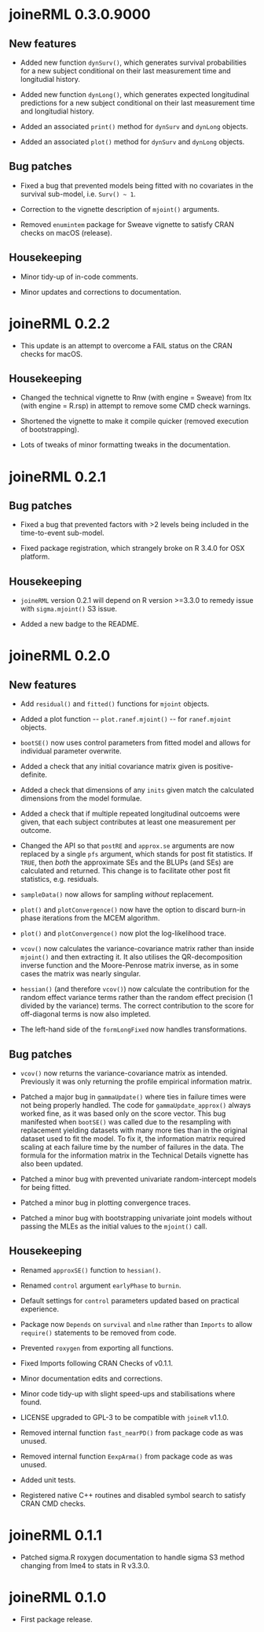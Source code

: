 # joineRML 0.3.0.9000

## New features

* Added new function `dynSurv()`, which generates survival probabilities for a new subject conditional on their last measurement time and longitudial history.

* Added new function `dynLong()`, which generates expected longitudinal predictions for a new subject conditional on their last measurement time and longitudial history.

* Added an associated `print()` method for `dynSurv` and `dynLong` objects.

* Added an associated `plot()` method for `dynSurv` and `dynLong` objects.

## Bug patches

* Fixed a bug that prevented models being fitted with no covariates in the survival sub-model, i.e. `Surv() ~ 1`.

* Correction to the vignette description of `mjoint()` arguments.

* Removed `enumintem` package for Sweave vignette to satisfy CRAN checks on macOS (release).

## Housekeeping

* Minor tidy-up of in-code comments.

* Minor updates and corrections to documentation.

# joineRML 0.2.2

* This update is an attempt to overcome a FAIL status on the CRAN checks for macOS.

## Housekeeping

* Changed the technical vignette to Rnw (with engine = Sweave) from ltx (with engine = R.rsp) in attempt to remove some CMD check warnings.

* Shortened the vignette to make it compile quicker (removed execution of bootstrapping).

* Lots of tweaks of minor formatting tweaks in the documentation.

# joineRML 0.2.1

## Bug patches

* Fixed a bug that prevented factors with >2 levels being included in the time-to-event sub-model.

* Fixed package registration, which strangely broke on R 3.4.0 for OSX platform.

## Housekeeping

* `joineRML` version 0.2.1 will depend on R version >=3.3.0 to remedy issue with `sigma.mjoint()` S3 issue.

* Added a new badge to the README.

# joineRML 0.2.0

## New features

* Add `residual()` and `fitted()` functions for `mjoint` objects.

* Added a plot function -- `plot.ranef.mjoint()` -- for `ranef.mjoint` objects.

* `bootSE()` now uses control parameters from fitted model and allows for individual parameter overwrite.

* Added a check that any initial covariance matrix given is positive-definite.

* Added a check that dimensions of any `inits` given match the calculated dimensions from the model formulae.

* Added a check that if multiple repeated longitudinal outcoems were given, that each subject contributes at least one measurement per outcome.

* Changed the API so that `postRE` and `approx.se` arguments are now replaced by a single `pfs` argument, which stands for post fit statistics. If `TRUE`, then *both* the approximate SEs and the BLUPs (and SEs) are calculated and returned. This change is to facilitate other post fit statistics, e.g. residuals.

* `sampleData()` now allows for sampling *without* replacement.

* `plot()` and `plotConvergence()` now have the option to discard burn-in phase iterations from the MCEM algorithm.

* `plot()` and `plotConvergence()` now plot the log-likelihood trace.

* `vcov()` now calculates the variance-covariance matrix rather than inside `mjoint()` and then extracting it. It also utilises the QR-decomposition inverse function and the Moore-Penrose matrix inverse, as in some cases the matrix was nearly singular.

* `hessian()` (and therefore `vcov()`) now calculate the contribution for the random effect variance terms rather than the random effect precision (1 divided by the variance) terms. The correct contribution to the score for off-diagonal terms is now also impleted.

* The left-hand side of the `formLongFixed` now handles transformations.

## Bug patches

* `vcov()` now returns the variance-covariance matrix as intended. Previously it was only returning the profile empirical information matrix.

* Patched a major bug in `gammaUpdate()` where ties in failure times were not being properly handled. The code for `gammaUpdate_approx()` always worked fine, as it was based only on the score vector. This bug manifested when `bootSE()` was called due to the resampling with replacement yielding datasets with many more ties than in the original dataset used to fit the model. To fix it, the information matrix required scaling at each failure time by the number of failures in the data. The formula for the information matrix in the Technical Details vignette has also been updated.

* Patched a minor bug with prevented univariate random-intercept models for being fitted.

* Patched a minor bug in plotting convergence traces.

* Patched a minor bug with bootstrapping univariate joint models without passing the MLEs as the initial values to the `mjoint()` call.

## Housekeeping

* Renamed `approxSE()` function to `hessian()`.

* Renamed `control` argument `earlyPhase` to `burnin`.

* Default settings for `control` parameters updated based on practical experience.

* Package now `Depends` on `survival` and `nlme` rather than `Imports` to allow `require()` statements to be removed from code.

* Prevented `roxygen` from exporting all functions. 

* Fixed Imports following CRAN Checks of v0.1.1.

* Minor documentation edits and corrections.

* Minor code tidy-up with slight speed-ups and stabilisations where found.

* LICENSE upgraded to GPL-3 to be compatible with `joineR` v1.1.0.

* Removed internal function `fast_nearPD()` from package code as was unused.

* Removed internal function `EexpArma()` from package code as was unused.

* Added unit tests.

* Registered native C++ routines and disabled symbol search to satisfy CRAN CMD checks.

# joineRML 0.1.1

* Patched sigma.R roxygen documentation to handle sigma S3 method changing from lme4 to stats in R v3.3.0.

# joineRML 0.1.0

* First package release.




